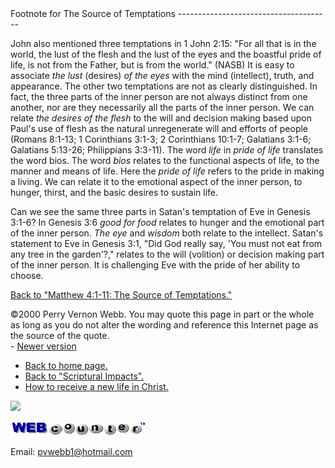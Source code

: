  <head> <title>(PVW) Footnote for The Source of Temptations</title> <meta content="IE=9" http-equiv="X-UA-Compatible"></meta> <link href="css/page_style.css" rel="stylesheet" type="text/css"></link> </head><body><div class="page_style"> Footnote for The Source of Temptations
--------------------------------------

John also mentioned three temptations in 1 John 2:15: "For all that is in the world, the lust of the flesh and the lust of the eyes and the boastful pride of life, is not from the Father, but is from the world." (NASB) It is easy to associate *the lust* (desires) *of the eyes* with the mind (intellect), truth, and appearance. The other two temptations are not as clearly distinguished. In fact, the three parts of the inner person are not always distinct from one another, nor are they necessarily all the parts of the inner person. We can relate *the desires of the flesh* to the will and decision making based upon Paul's use of flesh as the natural unregenerate will and efforts of people (Romans 8:1-13; 1 Corinthians 3:1-3; 2 Corinthians 10:1-7; Galatians 3:1-6; Galatians 5:13-26; Philippians 3:3-11). The word *life* in *pride of life* translates the word bios. The word *bios* relates to the functional aspects of life, to the manner and means of life. Here the *pride of life* refers to the pride in making a living. We can relate it to the emotional aspect of the inner person, to hunger, thirst, and the basic desires to sustain life.

Can we see the same three parts in Satan's temptation of Eve in Genesis 3:1-6? In Genesis 3:6 *good for food* relates to hunger and the emotional part of the inner person. *The eye* and *wisdom* both relate to the intellect. Satan's statement to Eve in Genesis 3:1, "Did God really say, 'You must not eat from any tree in the garden'?," relates to the will (volition) or decision making part of the inner person. It is challenging Eve with the pride of her ability to choose.

 [Back to "Matthew 4:1-11: The Source of Temptations."](temptation.html)<div class="copy">©2000 Perry Vernon Webb. You may quote this page in part or the whole as long as you do not alter the wording and reference this Internet page as the source of the quote.</div>  </div>- [Newer version](temptation3.html)
- [Back to home page.](noframesindex.html)
- [Back to "Scriptural Impacts".](impacts.html)
- [How to receive a new life in Christ.](gospel.html)
 
![](http://counter.digits.com/wc/-d/4/pvwebb)

[![digits](images/wc-03.gif)](http://www.digits.com/)

Email: [pvwebb1@hotmail.com](mailto:pvwebb1@hotmail.com)

 